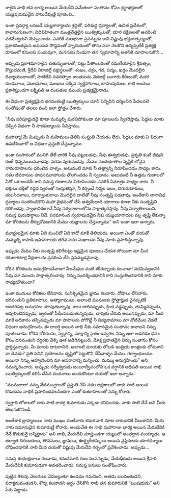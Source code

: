 ﻿రాజైన నాభి తన భార్య అయిన మేరుదేవి సమేతంగా సంతానం కోసం శ్రద్ధాభక్తులతో యజ్ఞపురుషుడైన వాసుదేవుణ్ణి పూజించి… 

ఇంకా ప్రవర్గ్యా లనబడే యజ్ఞకార్యాలను శ్రద్ధతో, పరిశుద్ధ ద్రవ్యాలతో, ఉచిత ప్రదేశంలో, కాలానుగుణంగా, విధివిహితంగా మంత్రవేత్తలైన ఋత్విక్కులతో, భూరి దక్షిణలతో ఆచరించి పరమేశ్వరుని మెప్పించాడు. ఎవరికీ సులభంగా ప్రసన్నుడు కాని విష్ణువు భక్తవాత్సల్యంతో, ప్రకాశవంతమైన అవయవ సౌష్ఠవంతో హృదయంలో తాను సదా నెలకొని ఉన్నప్పటికీ ప్రత్యక్ష రూపంలో కనులకు పండువుగా, మనసుకు నిండుగా తన స్వరూపాన్ని అతనికి చూపాలనుకొని… 

అప్పుడు ప్రకాశమానాలైన చతుర్భుజాలతో; పట్టు పీతాంబరంతో రమణీయాలైన శ్రీవత్సం, కౌస్తుభమణి, శ్రీదేవి విరాజిల్లే వక్షఃస్థలంతో; శంఖం, చక్రం, గద, పద్మం, ఖడ్గం మొదలైన దివ్యాయుధాలతో; సాటిలేని నవరత్నాల కాంతులను వెదజల్లే బంగారు కిరీటంతో; మకర కుండలాలు, మొలనూలు, మణులు చెక్కిన స్వర్ణహారాలు, బాహుపురులు, కాలి అందెలు ప్రకాశిస్తుండగా లక్ష్మీపతి ఆ దంపతుల ముందు ప్రత్యక్షమైనాడు. 

ఈ విధంగా ప్రత్యక్షమైన భగవంతుణ్ణి ఋత్విక్కులు చూసి పెన్నిధిని దర్శించిన పేదలవలె సంతోషంతో తలలు వంచి ఇలా స్తోత్రం చేశారు. 

“నీవు పరిపూర్ణుడవై కూడా మమ్మల్ని మరచిపోకుండా మా పూజలను స్వీకరిస్తావు. పెద్దలు మాకు చెప్పిన విధంగా నీ పాదపద్మాలను సేవిస్తాము. 

మహాత్మా! మే మిప్పుడు నీ మహిమలు తెలిసి సంస్తుతి చేయడం లేదు. పెద్దలు మాకు ఏ విధంగా ఉపదేశించారో ఆ విధంగా ప్రస్తుతి చేస్తున్నాము. 

ఇంకా సంసారంలో మునిగి తేలే వారికి నీవు పట్టుబడవు. నీవు ఈశ్వరుడవు. ప్రకృతి కంటే జీవుని కంటే భిన్నమయినవాడవు. పరమ పురుషుడవు. మేము పంచభూతాల సృష్టికి లోనైన నామరూపాలను ధరించిన వాళ్ళం. అటువంటి మాకు నీ తత్త్వాన్ని నిరూపించడం సాధ్యం కాదు. సకల జీవరాసుల పాపసమూహాలను తొలగించడం నీ స్వభావం. అటువంటి నీ ఉత్తమ గుణాలలో ఏదో ఒక అంశమే కాని సమస్త గుణాలను నిరూపించడం ఎవరికీ ఏమాత్రం సాధ్యం కాదు. నీ భక్తులు భక్తితో గద్గద స్వరంతో సంస్తుతిస్తూ, నీ కర్పించే నిర్మల జలం, చిగురుటాకులు, తులసీదళాలు, దూర్వాంకురాలు మొదలైన వాటితో నీవు సంతృప్తి పడతావు. అంతేకాని నానావిధ ద్రవ్యాలు సంతరించికొని మహా వైభవంతో చేసే అశ్వమేధాది యాగాలు కూడా నీకు సంతృప్తిని కలిగించవు. స్వాభావికంగానే నీవు సర్వకాలాలలోను సాక్షాత్కరిస్తావు. నీవు సర్వాతిశాయివి. సమస్త పురుషార్థాలు నీవే. పరమానంద స్వరూపుడవైన నీకు యజ్ఞయాగాదుల వల్ల తృప్తి లేకున్నా మా కోరికలను తీర్చుకోవడానికి మేము యజ్ఞాలను చేస్తున్నాము” అని ఇంకా ఇలా అన్నారు. 

మూర్ఖులమైన మాకు ఏది మంచిదో ఏది కాదో మాకే తెలియదు. అయినా ఎంతో దయతో మమ్మల్ని కాపాడి ఇహపరాలకు తగిన సకల సుఖాలను నీవు మాకు ప్రసాదిస్తున్నావు. 

ఇప్పుడు మేము నీకు సంతృప్తి కలిగేటట్లు ఇష్టమైన పూజలు చేయక పోయినా మా మీద కరుణాకటాక్ష వీక్షణాలను ప్రసరింప జేసి ప్రసన్నుడవైనావు. 

కోరిన కోరికలను అనుగ్రహించేవాడా! నీలమేఘం వంటి శరీరచ్ఛాయ కలవాడా! వరమివ్వడానికి నీవు మా ముందు సాక్షాత్కరించావు. నిన్ను సందర్శించడానికి కాని సంస్తుతించడానికి కాని మాకు సాధ్యమౌతుందా? 

ఇంకా మునులు కోరికలు లేనివారు. సునిశ్చితమైన జ్ఞానం కలవారు. దోషాలు లేనివారు. భగవంతుని ప్రతిరూపాలు. ఆత్మారాములు. అలాంటి మునులకు స్తోత్రార్హుడ వైనప్పటికీ అందరిపట్ల అనుగ్రహం చూపుతున్నావు. కాలు జారినప్పుడు, క్రింద పడ్డప్పుడు, తుమ్మినప్పుడు, ఆవులించినప్పుడు, జ్వరంతో పీడింపబడుతున్నపుడు, చావుకు చేరువ అయినప్పుడు, మా మీద మాకే అధికారం తప్పినప్పుడు మా పాపాలను పోగొట్టే నీ దివ్యనామాలు మా నోటివెంట వెడలే విధంగా అనుగ్రహించు. ఈ రాజర్షి అయిన నాభి నీకు సమానమైన సంతానం కావాలని నిన్ను పూజించాడు. కోరిన కోరికలను, స్వర్గాన్ని, మోక్షాన్ని సైతం ఇవ్వగల నిన్ను ఇలా అడగడం ధనం కోసం ధనవంతుని దగ్గరకు వెళ్ళి ఊక అడిగినట్టుంది. మోక్ష ప్రదాతవైన నిన్ను సంతానం కోసం ప్రార్థిస్తున్నాడు. మీ మాయ దాటరానిది. అలాంటి మాయకు లోబడి ఇంద్రియ కాంక్షలకు లోనుకాని వా డెవడు? ప్రతి పనిని ప్రయోజనం దృష్టిలో పెట్టుకొని చేసేవాళ్ళం మేము. గర్వాంధులము. అయినా నిన్ను ఆహ్వానించిన మా అపరాధాన్ని మన్నించు. మమ్ము అనుగ్రహించు” అని నమస్కరించారు. అప్పుడు సర్వేశ్వరుడు జంబూద్వీపంలోని ఒక వర్షానికి అధిపతి అయిన నాభి ఋత్విక్కులతో కలిసి చేసిన వందనాలు అందుకొంటూ దయతో ఇలా అన్నాడు. 

“మునులారా! నన్ను వేదమంత్రాలతో ప్రస్తుతి చేసి సకల లక్షణాలలో నాకు సాటి అయిన కొడుకును నాభికి ప్రసాదించవలసిందిగా ఎంతో కుతూహలంతో నన్ను కోరారు. 

స్వర్గాది లోకాలలో నాకు సాటి రాదగ్గ కుమారుడు ఎక్కడా కనిపించడు. నాకు సాటి నేనే అని మీరు తెలుసుకొనండి. 

అంతేకాక బ్రాహ్మణులు నాకు ముఖం వంటివారు కనుక వారి మాట దాటడానికి వీలుకానిది. మీరు నాకు సమానుడైన కుమారుణ్ణి కోరారు. అందుచేత ఈ నాభి మహారాజు భార్య అయిన మేరుదేవికి నేనే కొడుకునై జన్మిస్తాను” అని నాభి, మేరుదేవి చూస్తుండగా యజ్ఞంలో అంతర్ధాన మయ్యాడు. ఆ తర్వాత దిగంబరులు, తాపసులు, జ్ఞానులు, ఊర్ధ్వరేతస్కులు అయిన నైష్ఠికులకు యోగధర్మాలు బోధించడానికి నాభి మీద దయతో విష్ణువు మేరుదేవి గర్భంలో ప్రవేశించాడు. అప్పుడు… 

సమస్త శుభలక్షణాలు కలవాడు, శమదమాది గుణ సంపన్నుడు, మేరుధీరుడు అయిన శ్రీహరి మేరుదేవికి కుమారుడుగా అవతరించాడు. సమస్త జనులు సంతోషించారు. 

పుట్టిన శిశువు వెలుగులు వెదజల్లుతూ ఉండడం గమనించి, అతడు బలవంతుడని, పరాక్రమవంతుడని, శౌర్య కలవాడని అర్థం చేసికొని నాభి తన కుమారునికి “ఋషభుడు” అని పేరు పెట్టాడు. 


